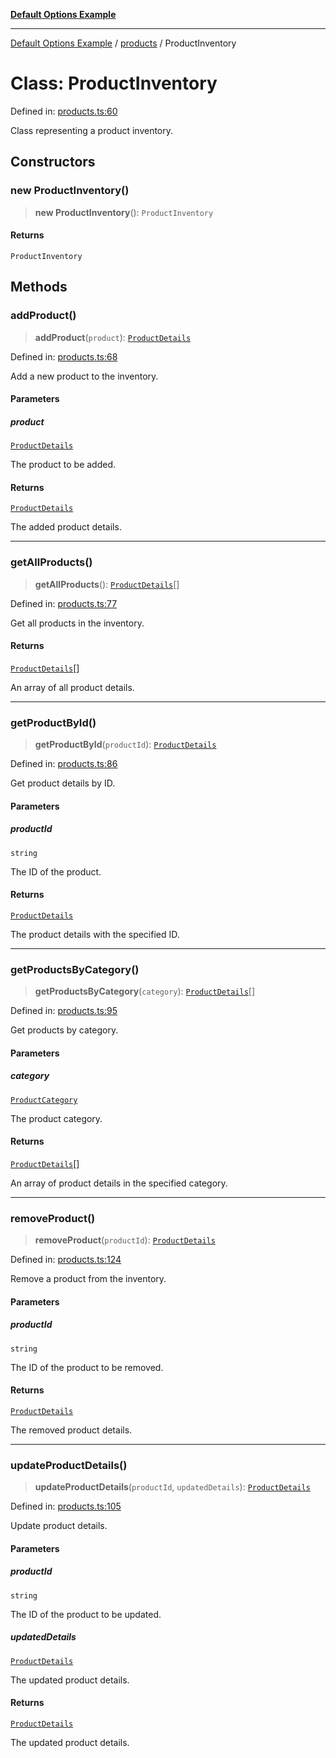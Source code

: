 [**Default Options Example**](../../README.md)

***

[Default Options Example](../../modules.md) / [products](../README.md) / ProductInventory

# Class: ProductInventory

Defined in: [products.ts:60](https://github.com/typedoc2md/dummy-typescript-api/blob/main/src/products.ts#L60)

Class representing a product inventory.

## Constructors

### new ProductInventory()

> **new ProductInventory**(): `ProductInventory`

#### Returns

`ProductInventory`

## Methods

### addProduct()

> **addProduct**(`product`): [`ProductDetails`](../interfaces/ProductDetails.md)

Defined in: [products.ts:68](https://github.com/typedoc2md/dummy-typescript-api/blob/main/src/products.ts#L68)

Add a new product to the inventory.

#### Parameters

##### product

[`ProductDetails`](../interfaces/ProductDetails.md)

The product to be added.

#### Returns

[`ProductDetails`](../interfaces/ProductDetails.md)

The added product details.

***

### getAllProducts()

> **getAllProducts**(): [`ProductDetails`](../interfaces/ProductDetails.md)[]

Defined in: [products.ts:77](https://github.com/typedoc2md/dummy-typescript-api/blob/main/src/products.ts#L77)

Get all products in the inventory.

#### Returns

[`ProductDetails`](../interfaces/ProductDetails.md)[]

An array of all product details.

***

### getProductById()

> **getProductById**(`productId`): [`ProductDetails`](../interfaces/ProductDetails.md)

Defined in: [products.ts:86](https://github.com/typedoc2md/dummy-typescript-api/blob/main/src/products.ts#L86)

Get product details by ID.

#### Parameters

##### productId

`string`

The ID of the product.

#### Returns

[`ProductDetails`](../interfaces/ProductDetails.md)

The product details with the specified ID.

***

### getProductsByCategory()

> **getProductsByCategory**(`category`): [`ProductDetails`](../interfaces/ProductDetails.md)[]

Defined in: [products.ts:95](https://github.com/typedoc2md/dummy-typescript-api/blob/main/src/products.ts#L95)

Get products by category.

#### Parameters

##### category

[`ProductCategory`](../enumerations/ProductCategory.md)

The product category.

#### Returns

[`ProductDetails`](../interfaces/ProductDetails.md)[]

An array of product details in the specified category.

***

### removeProduct()

> **removeProduct**(`productId`): [`ProductDetails`](../interfaces/ProductDetails.md)

Defined in: [products.ts:124](https://github.com/typedoc2md/dummy-typescript-api/blob/main/src/products.ts#L124)

Remove a product from the inventory.

#### Parameters

##### productId

`string`

The ID of the product to be removed.

#### Returns

[`ProductDetails`](../interfaces/ProductDetails.md)

The removed product details.

***

### updateProductDetails()

> **updateProductDetails**(`productId`, `updatedDetails`): [`ProductDetails`](../interfaces/ProductDetails.md)

Defined in: [products.ts:105](https://github.com/typedoc2md/dummy-typescript-api/blob/main/src/products.ts#L105)

Update product details.

#### Parameters

##### productId

`string`

The ID of the product to be updated.

##### updatedDetails

[`ProductDetails`](../interfaces/ProductDetails.md)

The updated product details.

#### Returns

[`ProductDetails`](../interfaces/ProductDetails.md)

The updated product details.

